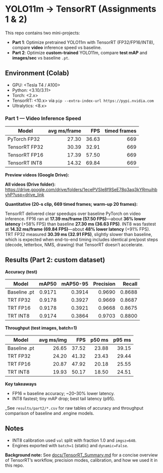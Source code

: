# YOLO11m → TensorRT (Assignments 1 & 2)

This repo contains two mini-projects:
- **Part 1**: Optimize pretrained YOLO11m with TensorRT (FP32/FP16/INT8), compare **video** inference speed vs baseline.
- **Part 2**: Optimize **custom-trained** YOLO11m, compare **test mAP** and **images/sec** vs baseline `.pt`.

## Environment (Colab)
- GPU: <Tesla T4 / A100>  
- Python: <3.10/3.11>  
- Torch: <2.x>  
- TensorRT: <10.x> via `pip --extra-index-url https://pypi.nvidia.com`  
- Ultralytics: <8.x>

### Part 1 — Video Inference Speed

| Model           | avg ms/frame | FPS  | timed frames |
|-----------------|--------------:|-----:|-------------:|
| PyTorch FP32    | 27.30         | 36.63 | 669         |
| TensorRT FP32   | 30.39         | 32.91 | 669         |
| TensorRT FP16   | 17.39         | 57.50 | 669         |
| TensorRT INT8   | 14.32         | 69.84 | 669         |

**Preview videos (Google Drive):**

**All videos (Drive folder):** <https://drive.google.com/drive/folders/1ecePVSIe8f9SeE78q3aq3kYRmuihbyhP?usp=drive_link> 

**Quantitative (20-s clip, 669 timed frames; warm-up 20 frames):**  

TensorRT delivered clear speedups over baseline PyTorch on video inference. FP16 ran at **17.39 ms/frame (57.50 FPS)**—about **36% lower latency** (+58% FPS) than baseline **27.30 ms (36.63 FPS)**. INT8 was fastest at **14.32 ms/frame (69.84 FPS)**—about **48% lower latency** (+91% FPS). TRT FP32 measured **30.39 ms (32.91 FPS)**, slightly slower than baseline, which is expected when end-to-end timing includes identical pre/post steps (decode, letterbox, NMS, drawing) that TensorRT doesn’t accelerate.


## Results (Part 2: custom dataset)
**Accuracy (test)**

| Model        | mAP50 | mAP50-95 | Precision | Recall |
|--------------|------:|---------:|----------:|-------:|
| Baseline .pt | 0.9171  | 0.3914     | 0.9690      | 0.8688   |
| TRT FP32     | 0.9178  | 0.3927     | 0.9669      | 0.8687   |
| TRT FP16     | 0.9178  | 0.3921     | 0.9668      | 0.8675   |
| TRT INT8     | 0.9174  | 0.3864     | 0.9703      | 0.8800   |

**Throughput (test images, batch=1)**

| Model        | avg ms/img | FPS | p50 ms | p95 ms |
|--------------|-----------:|----:|-------:|-------:|
| Baseline .pt | 26.65       | 37.52| 23.88   | 39.15   |
| TRT FP32     | 24.20       | 41.32| 23.43   | 29.44   |
| TRT FP16     | 20.87       | 47.92| 20.18   | 25.55   |
| TRT INT8     | 19.93       | 50.17| 18.50   | 24.51   |

**Key takeaways**
- FP16 ≈ baseline accuracy; ~20–30% lower latency.
- INT8 fastest; tiny mAP drop; best tail latency (p95).

_See `results/part2/*.csv` for raw tables of accuracy and throughput comparison of baseline and .engine models.

## Notes
- INT8 calibration used `val` split with fraction 1.0 and `imgsz=640`.
- Engines exported with `batch=1` (static) and `dynamic=False`.  


**Background note:** See [docs/TensorRT_Summary.md](docs/TensorRT_Summary.md) for a concise overview of TensorRT’s workflow, precision modes, calibration, and how we used it in this repo.
